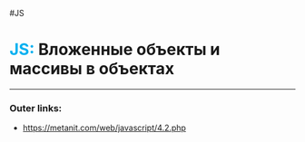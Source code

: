 #JS
# <font color="#00b0f0">JS:</font> Вложенные объекты и массивы в объектах
---
### Outer links:
- https://metanit.com/web/javascript/4.2.php
